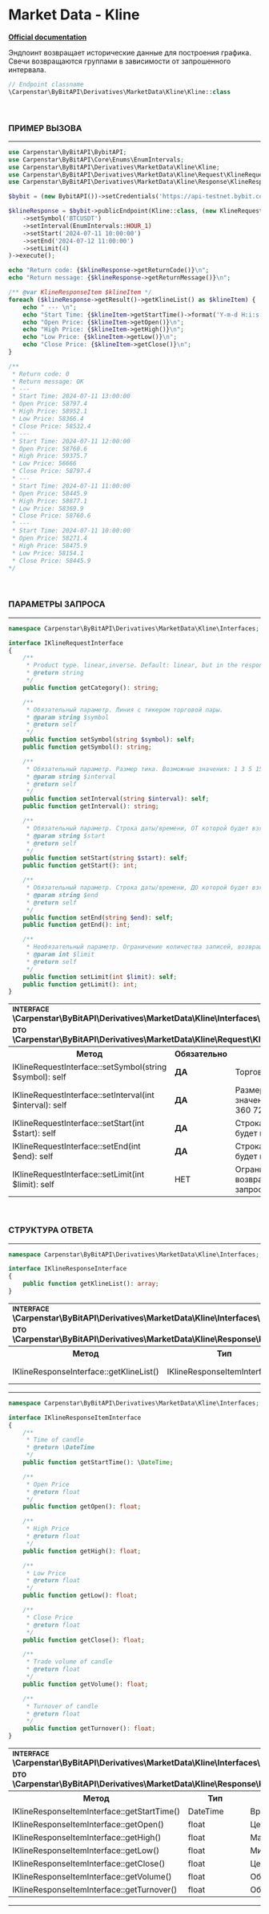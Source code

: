 # Market Data - Kline
<b>[Official documentation](https://bybit-exchange.github.io/docs/derivatives/public/kline)</b>
<p>Эндпоинт возвращает исторические данные для построения графика. Свечи возвращаются группами в зависимости от запрошенного интервала.</p>

```php
// Endpoint classname
\Carpenstar\ByBitAPI\Derivatives\MarketData\Kline\Kline::class
```

<br />

<h3 width="100%"><b>ПРИМЕР ВЫЗОВА</b></h3>

---

```php
use Carpenstar\ByBitAPI\BybitAPI;
use Carpenstar\ByBitAPI\Core\Enums\EnumIntervals;
use Carpenstar\ByBitAPI\Derivatives\MarketData\Kline\Kline;
use Carpenstar\ByBitAPI\Derivatives\MarketData\Kline\Request\KlineRequest;
use Carpenstar\ByBitAPI\Derivatives\MarketData\Kline\Response\KlineResponseItem;

$bybit = (new BybitAPI())->setCredentials('https://api-testnet.bybit.com');

$klineResponse = $bybit->publicEndpoint(Kline::class, (new KlineRequest())
    ->setSymbol('BTCUSDT')
    ->setInterval(EnumIntervals::HOUR_1)
    ->setStart('2024-07-11 10:00:00')
    ->setEnd('2024-07-12 11:00:00')
    ->setLimit(4)
)->execute();

echo "Return code: {$klineResponse->getReturnCode()}\n";
echo "Return message: {$klineResponse->getReturnMessage()}\n";

/** @var KlineResponseItem $klineItem */
foreach ($klineResponse->getResult()->getKlineList() as $klineItem) {
    echo " --- \n";
    echo "Start Time: {$klineItem->getStartTime()->format('Y-m-d H:i:s')}\n";
    echo "Open Price: {$klineItem->getOpen()}\n";
    echo "High Price: {$klineItem->getHigh()}\n";
    echo "Low Price: {$klineItem->getLow()}\n";
    echo "Close Price: {$klineItem->getClose()}\n";
}

/**
 * Return code: 0
 * Return message: OK
 * ---
 * Start Time: 2024-07-11 13:00:00
 * Open Price: 58797.4
 * High Price: 58952.1
 * Low Price: 58366.4
 * Close Price: 58532.4
 * ---
 * Start Time: 2024-07-11 12:00:00
 * Open Price: 58760.6
 * High Price: 59375.7
 * Low Price: 56666
 * Close Price: 58797.4
 * ---
 * Start Time: 2024-07-11 11:00:00
 * Open Price: 58445.9
 * High Price: 58877.1
 * Low Price: 58369.9
 * Close Price: 58760.6
 * ---
 * Start Time: 2024-07-11 10:00:00
 * Open Price: 58271.4
 * High Price: 58475.9
 * Low Price: 58154.1
 * Close Price: 58445.9
*/
```  

<br />

<h3 width="100%"><b>ПАРАМЕТРЫ ЗАПРОСА</b></h3>

---

```php
namespace Carpenstar\ByBitAPI\Derivatives\MarketData\Kline\Interfaces;

interface IKlineRequestInterface
{
    /**
     * Product type. linear,inverse. Default: linear, but in the response category shows ""
     * @return string
     */
    public function getCategory(): string;

    /**
     * Обязательный параметр. Линия с тикером торговой пары.
     * @param string $symbol
     * @return self
     */
    public function setSymbol(string $symbol): self;
    public function getSymbol(): string;

    /**
     * Обязательный параметр. Размер тика. Возможные значения: 1 3 5 15 30 60 120 240 360 720 D M W
     * @param string $interval
     * @return self
     */
    public function setInterval(string $interval): self;
    public function getInterval(): string;

    /**
     * Обязательный параметр. Строка даты/времени, ОТ которой будет взят срез данных
     * @param string $start
     * @return self
     */
    public function setStart(string $start): self;
    public function getStart(): int;

    /**
     * Обязательный параметр. Строка даты/времени, ДО которой будет взят срез данных
     * @param string $end
     * @return self
     */
    public function setEnd(string $end): self;
    public function getEnd(): int;

    /**
     * Необязательный параметр. Ограничение количества записей, возвращаемых для каждого запроса. По умолчанию 200
     * @param int $limit
     * @return self
     */
    public function setLimit(int $limit): self;
    public function getLimit(): int;
}
```  
<table style="width: 100%">
  <tr>
    <td colspan="3">
        <sup><b>INTERFACE</b></sup> <br />
        <b>\Carpenstar\ByBitAPI\Derivatives\MarketData\Kline\Interfaces\IKlineRequestInterface::class</b>
    </td>
  </tr>
  <tr>
    <td colspan="3">
        <sup><b>DTO</b></sup> <br />
        <b>\Carpenstar\ByBitAPI\Derivatives\MarketData\Kline\Request\KlineRequest::class</b>
    </td>
  </tr>
  <tr>
    <th style="width: 40%; text-align: center">Метод</th>
    <th style="width: 10%; text-align: center">Обязательно</th>
    <th style="width: 50%; text-align: center">Описание</th>
  </tr>
  <tr>
    <td>IKlineRequestInterface::setSymbol(string $symbol): self</td>
    <td><b>ДА</b></td>
    <td>Торговая пара</td>
  </tr>
  <tr>
    <td>IKlineRequestInterface::setInterval(int $interval): self</td>
    <td><b>ДА</b></td>
    <td>Размер тика. Возможные значения: 1 3 5 15 30 60 120 240 360 720 D M W</td>
  </tr>
  <tr>
    <td>IKlineRequestInterface::setStart(int $start): self</td>
    <td><b>ДА</b></td>
    <td>Строка даты/времени, ОТ которой будет взят срез данных</td>
  </tr>
  <tr>
    <td>IKlineRequestInterface::setEnd(int $end): self</td>
    <td><b>ДА</b></td>
    <td>Строка даты/времени, ДО которой будет взят срез данных</td>
  </tr>
  <tr>
    <td>IKlineRequestInterface::setLimit(int $limit): self</td>
    <td>НЕТ</td>
    <td>Ограничение количества записей, возвращаемых для каждого запроса. По умолчанию 200</td>
  </tr>
</table>

<br />

<h3 width="100%"><b>СТРУКТУРА ОТВЕТА</b></h3>

---

```php
namespace Carpenstar\ByBitAPI\Derivatives\MarketData\Kline\Interfaces;

interface IKlineResponseInterface 
{
    public function getKlineList(): array;
}
```
<table style="width: 100%">
  <tr>
    <td colspan="3">
        <sup><b>INTERFACE</b></sup> <br />
        <b>\Carpenstar\ByBitAPI\Derivatives\MarketData\Kline\Interfaces\IKlineResponseInterface::class</b>
    </td>
  </tr>
  <tr>
    <td colspan="3">
        <sup><b>DTO</b></sup> <br />
        <b>\Carpenstar\ByBitAPI\Derivatives\MarketData\Kline\Response\KlineResponse::class</b>
    </td>
  </tr>
  <tr>
    <th style="width: 20%; text-align: center">Метод</th>
    <th style="width: 20%; text-align: center">Тип</th>
    <th style="width: 60%; text-align: center">Описание</th>
  </tr>

  <tr>
    <td>IKlineResponseInterface::getKlineList()</td>
    <td>IKlineResponseItemInterface[]</td>
    <td>Массив объектов свечей</td>
  </tr>
</table>

---

```php
namespace Carpenstar\ByBitAPI\Derivatives\MarketData\Kline\Interfaces;

interface IKlineResponseItemInterface
{
    /**
     * Time of candle
     * @return \DateTime
     */
    public function getStartTime(): \DateTime;

    /**
     * Open Price
     * @return float
     */
    public function getOpen(): float;

    /**
     * High Price
     * @return float
     */
    public function getHigh(): float;

    /**
     * Low Price
     * @return float
     */
    public function getLow(): float;

    /**
     * Close Price
     * @return float
     */
    public function getClose(): float;

    /**
     * Trade volume of candle
     * @return float
     */
    public function getVolume(): float;

    /**
     * Turnover of candle
     * @return float
     */
    public function getTurnover(): float;
}
```
<table style="width: 100%">
  <tr>
    <td colspan="3">
        <sup><b>INTERFACE</b></sup> <br />
        <b>\Carpenstar\ByBitAPI\Derivatives\MarketData\Kline\Interfaces\IKlineResponseItemInterface::class</b>
    </td>
  </tr>
  <tr>
    <td colspan="3">
        <sup><b>DTO</b></sup> <br />
        <b>\Carpenstar\ByBitAPI\Derivatives\MarketData\Kline\Response\KlineResponseItem::class</b>
    </td>
  </tr>
  <tr>
    <th style="width: 20%; text-align: center">Метод</th>
    <th style="width: 20%; text-align: center">Тип</th>
    <th style="width: 60%; text-align: center">Описание</th>
  </tr>

  <tr>
    <td>IKlineResponseItemInterface::getStartTime()</td>
    <td>DateTime</td>
    <td>Время открытия тика</td>
  </tr>
  <tr>
    <td>IKlineResponseItemInterface::getOpen()</td>
    <td>float</td>
    <td>Цена открытия тика</td>
  </tr>
  <tr>
    <td>IKlineResponseItemInterface::getHigh()</td>
    <td>float</td>
    <td>Максимальная цена тика</td>
  </tr>
  <tr>
    <td>IKlineResponseItemInterface::getLow()</td>
    <td>float</td>
    <td>Минимальная цена тика</td>
  </tr>
  <tr>
    <td>IKlineResponseItemInterface::getClose()</td>
    <td>float</td>
    <td>Цена закрытия тика</td>
  </tr>
  <tr>
    <td>IKlineResponseItemInterface::getVolume()</td>
    <td>float</td>
    <td>Обьем</td>
  </tr>
  <tr>
    <td>IKlineResponseItemInterface::getTurnover()</td>
    <td>float</td>
    <td>Оборот</td>
  </tr>
</table>

---